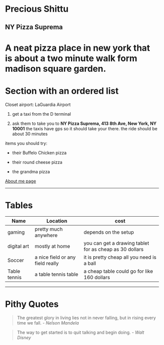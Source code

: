 # Precious Shittu
## NY Pizza Suprema
A neat **pizza** place in new york that is about a two minute walk form **madison square garden**. 
=================
# Section with an ordered list
Closet airport: LaGuardia Airport

1. get a taxi from the D terminal 

2. ask them to take you to **NY Pizza Suprema, 413 8th Ave, New York, NY 10001** the taxis have gps so it should take your there. the ride should be about 30 minutes

items you should try:
- their Buffelo Chicken pizza

- their round cheese pizza

- the grandma pizza




[About me page](AboutMe.md)

---
# Tables

| Name | Location | cost |
| ---  | ---------|------|
| gaming| pretty much anywhere| depends on the setup|
|digital art| mostly at home| you can get a drawing tablet for as cheap as 30 dollars
|Soccer | a nice field or any field really| it is pretty cheap all you need is a ball|
| Table tennis| a table tennis table| a cheap table could go for like 160 dollars

---
# Pithy Quotes
>The greatest glory in living lies not in never falling, but in rising every time we fall. -  *Nelson Mandela*

>The way to get started is to quit talking and begin doing. - *Walt Disney*
